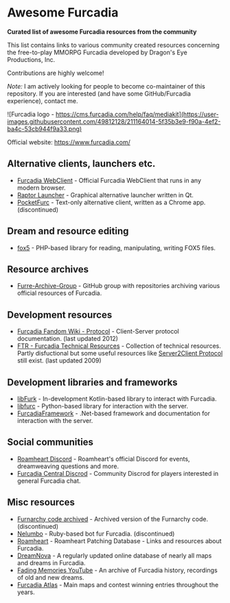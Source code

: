 # Awesome Furcadia

**Curated list of awesome Furcadia resources from the community**

This list contains links to various community created resources concerning the free-to-play MMORPG Furcadia developed by Dragon's Eye Productions, Inc.

Contributions are highly welcome!

*Note:* I am actively looking for people to become co-maintainer of this repository. If you are interested (and have some GitHub/Furcadia experience), contact me. 

![Furcadia logo - https://cms.furcadia.com/help/faq/mediakit](https://user-images.githubusercontent.com/49812128/211164014-5f35b3e9-f90a-4ef2-ba4c-53cb944f9a33.png)

Official website: https://www.furcadia.com/

## Alternative clients, launchers etc.

* [Furcadia WebClient](https://play.furcadia.com/) - Official Furcadia WebClient that runs in any modern browser.
* [Raptor Launcher](https://raptorlauncher.github.io/) - Graphical alternative launcher written in Qt.
* [PocketFurc](https://github.com/merklejerk/pocketfurc) - Text-only alternative client, written as a Chrome app. (discontinued)


## Dream and resource editing

* [fox5](https://github.com/phoe/fox5) - PHP-based library for reading, manipulating, writing FOX5 files.

## Resource archives

* [Furre-Archive-Group](https://github.com/Furre-Archive-Group) - GitHub group with repositories archiving various official resources of Furcadia.


## Development resources

* [Furcadia Fandom Wiki - Protocol](https://furcadia.fandom.com/wiki/Protocol) - Client-Server protocol documentation. (last updated 2012)
* [FTR - Furcadia Technical Resources](https://ftr.icerealm.org/about) - Collection of technical resources. Partly disfuctional but some useful resources like [Server2Client Protocol](https://ftr.icerealm.org/ref-instructions/) still exist. (last updated 2009)

## Development libraries and frameworks

* [libFurk](https://gitlab.com/furrydevs/libfurk) - In-development Kotlin-based library to interact with Furcadia.
* [libfurc](https://github.com/FelixWolf/libfurc) - Python-based library for interaction with the server.
* [FurcadiaFramework](https://starship-avalon-projects.github.io/FurcadiaFramework/) - .Net-based framework and documentation for interaction with the server.

## Social communities

* [Roamheart Discord](https://discord.com/invite/qzykHCrrua) - Roamheart's official Discord for events, dreamweaving questions and more.
* [Furcadia Central Discrod](https://discord.com/invite/zhmbqSM) - Community Discrod for players interested in general Furcadia chat.

## Misc resources

* [Furnarchy code archived](https://github.com/LothusMarque/Furnarchy) - Archived version of the Furnarchy code. (discontinued)
* [Nelumbo](https://github.com/Treeki/Nelumbo) - Ruby-based bot fur Furcadia. (discontinued)
* [Roamheart](https://roamheart.net/resources) - Roamheart Patching Database - Links and resources about Furcadia.
* [DreamNova](https://dreamnova.net/) - A regularly updated online database of nearly all maps and dreams in Furcadia.
* [Fading Memories YouTube](https://www.youtube.com/@FadingMemories) - An archive of Furcadia history, recordings of old and new dreams.
* [Furcadia Atlas](https://www.angelfire.com/my/furcadia/fhs/index.html) - Main maps and contest winning entries throughout the years.
